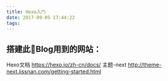 ```yaml
---
title: Hexo入门
date: 2017-09-05 17:44:22
tags:
---
```

## 搭建此Blog用到的网站：
Hexo文档
https://hexo.io/zh-cn/docs/
主题-next
http://theme-next.iissnan.com/getting-started.html
